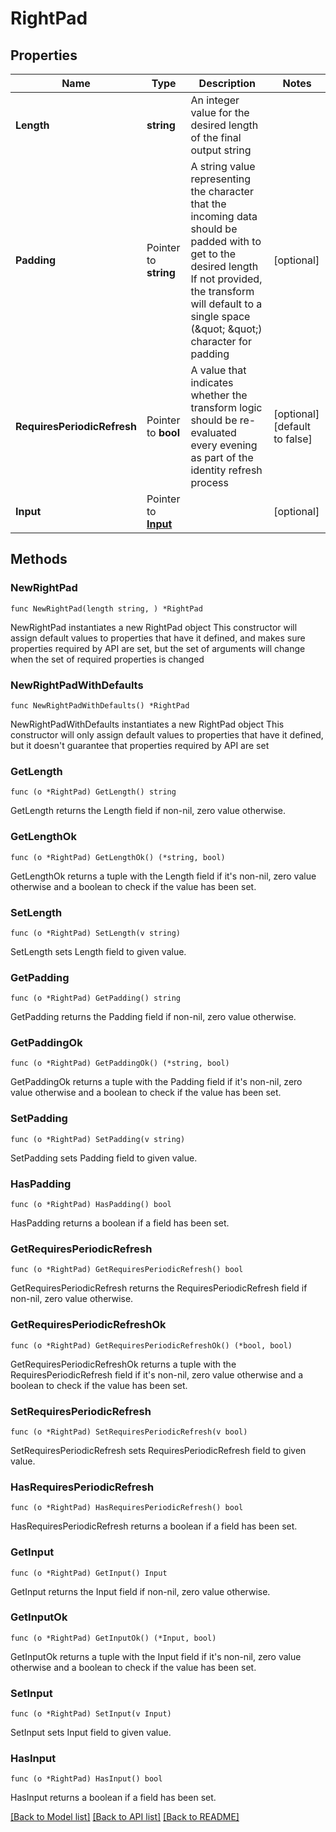 # RightPad

## Properties

Name | Type | Description | Notes
------------ | ------------- | ------------- | -------------
**Length** | **string** | An integer value for the desired length of the final output string | 
**Padding** | Pointer to **string** | A string value representing the character that the incoming data should be padded with to get to the desired length   If not provided, the transform will default to a single space (\&quot; \&quot;) character for padding  | [optional] 
**RequiresPeriodicRefresh** | Pointer to **bool** | A value that indicates whether the transform logic should be re-evaluated every evening as part of the identity refresh process | [optional] [default to false]
**Input** | Pointer to [**Input**](Input.md) |  | [optional] 

## Methods

### NewRightPad

`func NewRightPad(length string, ) *RightPad`

NewRightPad instantiates a new RightPad object
This constructor will assign default values to properties that have it defined,
and makes sure properties required by API are set, but the set of arguments
will change when the set of required properties is changed

### NewRightPadWithDefaults

`func NewRightPadWithDefaults() *RightPad`

NewRightPadWithDefaults instantiates a new RightPad object
This constructor will only assign default values to properties that have it defined,
but it doesn't guarantee that properties required by API are set

### GetLength

`func (o *RightPad) GetLength() string`

GetLength returns the Length field if non-nil, zero value otherwise.

### GetLengthOk

`func (o *RightPad) GetLengthOk() (*string, bool)`

GetLengthOk returns a tuple with the Length field if it's non-nil, zero value otherwise
and a boolean to check if the value has been set.

### SetLength

`func (o *RightPad) SetLength(v string)`

SetLength sets Length field to given value.


### GetPadding

`func (o *RightPad) GetPadding() string`

GetPadding returns the Padding field if non-nil, zero value otherwise.

### GetPaddingOk

`func (o *RightPad) GetPaddingOk() (*string, bool)`

GetPaddingOk returns a tuple with the Padding field if it's non-nil, zero value otherwise
and a boolean to check if the value has been set.

### SetPadding

`func (o *RightPad) SetPadding(v string)`

SetPadding sets Padding field to given value.

### HasPadding

`func (o *RightPad) HasPadding() bool`

HasPadding returns a boolean if a field has been set.

### GetRequiresPeriodicRefresh

`func (o *RightPad) GetRequiresPeriodicRefresh() bool`

GetRequiresPeriodicRefresh returns the RequiresPeriodicRefresh field if non-nil, zero value otherwise.

### GetRequiresPeriodicRefreshOk

`func (o *RightPad) GetRequiresPeriodicRefreshOk() (*bool, bool)`

GetRequiresPeriodicRefreshOk returns a tuple with the RequiresPeriodicRefresh field if it's non-nil, zero value otherwise
and a boolean to check if the value has been set.

### SetRequiresPeriodicRefresh

`func (o *RightPad) SetRequiresPeriodicRefresh(v bool)`

SetRequiresPeriodicRefresh sets RequiresPeriodicRefresh field to given value.

### HasRequiresPeriodicRefresh

`func (o *RightPad) HasRequiresPeriodicRefresh() bool`

HasRequiresPeriodicRefresh returns a boolean if a field has been set.

### GetInput

`func (o *RightPad) GetInput() Input`

GetInput returns the Input field if non-nil, zero value otherwise.

### GetInputOk

`func (o *RightPad) GetInputOk() (*Input, bool)`

GetInputOk returns a tuple with the Input field if it's non-nil, zero value otherwise
and a boolean to check if the value has been set.

### SetInput

`func (o *RightPad) SetInput(v Input)`

SetInput sets Input field to given value.

### HasInput

`func (o *RightPad) HasInput() bool`

HasInput returns a boolean if a field has been set.


[[Back to Model list]](../README.md#documentation-for-models) [[Back to API list]](../README.md#documentation-for-api-endpoints) [[Back to README]](../README.md)


